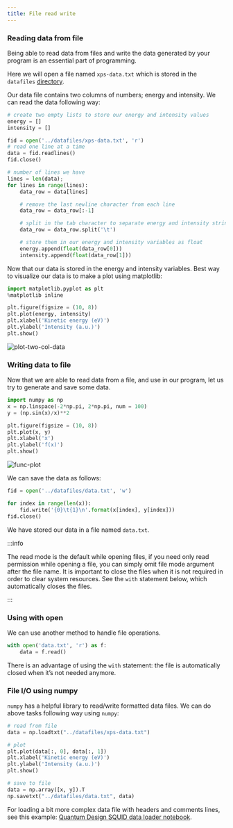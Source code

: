 ```yaml
---
title: File read write
---
```

### Reading data from file
Being able to read data from files and write the data generated by your program
is an essential part of programming.

Here we will open a file named `xps-data.txt` which is stored in the `datafiles`
[directory](https://github.com/pranabdas/python-tutorial/).

Our data file contains two columns of numbers; energy and intensity. We can read
the data following way:
```python
# create two empty lists to store our energy and intensity values
energy = []
intensity = []

fid = open('../datafiles/xps-data.txt', 'r')
# read one line at a time
data = fid.readlines()
fid.close()

# number of lines we have
lines = len(data);
for lines in range(lines):
    data_row = data[lines]

    # remove the last newline character from each line
    data_row = data_row[:-1]

    # split in the tab character to separate energy and intensity strings
    data_row = data_row.split('\t')

    # store them in our energy and intensity variables as float
    energy.append(float(data_row[0]))
    intensity.append(float(data_row[1]))
```

Now that our data is stored in the energy and intensity variables. Best way to
visualize our data is to make a plot using matplotlib:
```python
import matplotlib.pyplot as plt
%matplotlib inline

plt.figure(figsize = (10, 8))
plt.plot(energy, intensity)
plt.xlabel('Kinetic energy (eV)')
plt.ylabel('Intensity (a.u.)')
plt.show()
```

<picture>
  <source type="image/webp" srcset={require("/img/plot-two-col-data.webp").default} />
  <img src={require("/img/plot-two-col-data.png").default} alt="plot-two-col-data" />
</picture>

### Writing data to file
Now that we are able to read data from a file, and use in our program, let us
try to generate and save some data.
```python
import numpy as np
x = np.linspace(-2*np.pi, 2*np.pi, num = 100)
y = (np.sin(x)/x)**2

plt.figure(figsize = (10, 8))
plt.plot(x, y)
plt.xlabel('x')
plt.ylabel('f(x)')
plt.show()
```

<picture>
  <source type="image/webp" srcset={require("/img/func-plot.webp").default} />
  <img src={require("/img/func-plot.png").default} alt="func-plot" />
</picture>

We can save the data as follows:
```python
fid = open('../datafiles/data.txt', 'w')

for index in range(len(x)):
    fid.write('{0}\t{1}\n'.format(x[index], y[index]))
fid.close()
```
We have stored our data in a file named `data.txt`.

:::info

The read mode is the default while opening files, if you need only read
permission while opening a file, you can simply omit file mode argument after
the file name. It is important to close the files when it is not required in
order to clear system resources. See the `with` statement below, which
automatically closes the files.

:::

### Using with open
We can use another method to handle file operations.

```python
with open('data.txt', 'r') as f:
    data = f.read()
```

There is an advantage of using the `with` statement: the file is automatically
closed when it’s not needed anymore.

### File I/O using numpy
`numpy` has a helpful library to read/write formatted data files. We can do
above tasks following way using `numpy`:
```python
# read from file
data = np.loadtxt("../datafiles/xps-data.txt")

# plot
plt.plot(data[:, 0], data[:, 1])
plt.xlabel('Kinetic energy (eV)')
plt.ylabel('Intensity (a.u.)')
plt.show()

# save to file
data = np.array([x, y]).T
np.savetxt("../datafiles/data.txt", data)
```

For loading a bit more complex data file with headers and comments lines, see
this example: [Quantum Design SQUID data loader notebook](
https://github.com/pranabdas/python-tutorial/blob/master/notebooks/Quantum-Design-SQIUD-data-loader.ipynb).
